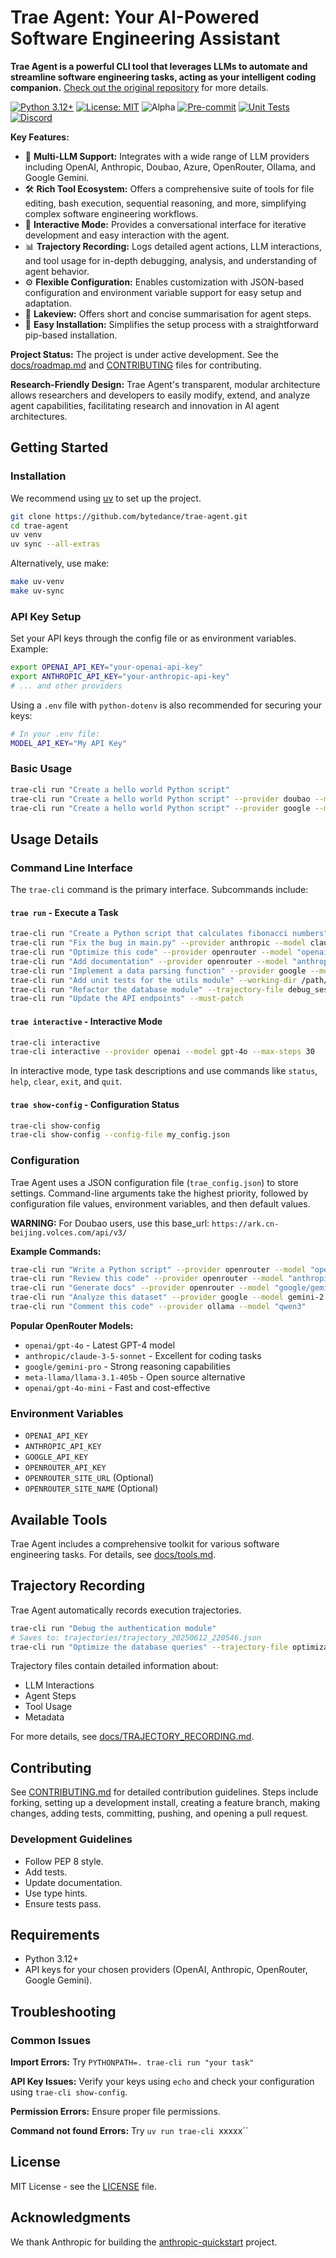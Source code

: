 # Trae Agent: Your AI-Powered Software Engineering Assistant

**Trae Agent is a powerful CLI tool that leverages LLMs to automate and streamline software engineering tasks, acting as your intelligent coding companion.**  [Check out the original repository](https://github.com/bytedance/trae-agent) for more details.

[![Python 3.12+](https://img.shields.io/badge/python-3.12+-blue.svg)](https://www.python.org/downloads/)
[![License: MIT](https://img.shields.io/badge/License-MIT-yellow.svg)](https://opensource.org/licenses/MIT)
![Alpha](https://img.shields.io/badge/Status-Alpha-red)
[![Pre-commit](https://github.com/bytedance/trae-agent/actions/workflows/pre-commit.yml/badge.svg)](https://github.com/bytedance/trae-agent/actions/workflows/pre-commit.yml)
[![Unit Tests](https://github.com/bytedance/trae-agent/actions/workflows/unit-test.yml/badge.svg)](https://github.com/bytedance/trae-agent/actions/workflows/unit-test.yml)
[![Discord](https://img.shields.io/discord/1320998163615846420?label=Join%20Discord&color=7289DA)](https://discord.gg/VwaQ4ZBHvC)

**Key Features:**

*   🤖 **Multi-LLM Support:**  Integrates with a wide range of LLM providers including OpenAI, Anthropic, Doubao, Azure, OpenRouter, Ollama, and Google Gemini.
*   🛠️ **Rich Tool Ecosystem:** Offers a comprehensive suite of tools for file editing, bash execution, sequential reasoning, and more, simplifying complex software engineering workflows.
*   🎯 **Interactive Mode:** Provides a conversational interface for iterative development and easy interaction with the agent.
*   📊 **Trajectory Recording:** Logs detailed agent actions, LLM interactions, and tool usage for in-depth debugging, analysis, and understanding of agent behavior.
*   ⚙️ **Flexible Configuration:** Enables customization with JSON-based configuration and environment variable support for easy setup and adaptation.
*   🌊 **Lakeview:** Offers short and concise summarisation for agent steps.
*   🚀 **Easy Installation:** Simplifies the setup process with a straightforward pip-based installation.

**Project Status:**  The project is under active development.  See the [docs/roadmap.md](docs/roadmap.md) and [CONTRIBUTING](CONTRIBUTING.md) files for contributing.

**Research-Friendly Design:** Trae Agent's transparent, modular architecture allows researchers and developers to easily modify, extend, and analyze agent capabilities, facilitating research and innovation in AI agent architectures.

## Getting Started

### Installation

We recommend using [uv](https://docs.astral.sh/uv/) to set up the project.

```bash
git clone https://github.com/bytedance/trae-agent.git
cd trae-agent
uv venv
uv sync --all-extras
```

Alternatively, use make:

```bash
make uv-venv
make uv-sync
```

### API Key Setup

Set your API keys through the config file or as environment variables.  Example:

```bash
export OPENAI_API_KEY="your-openai-api-key"
export ANTHROPIC_API_KEY="your-anthropic-api-key"
# ... and other providers
```

Using a `.env` file with `python-dotenv` is also recommended for securing your keys:

```bash
# In your .env file:
MODEL_API_KEY="My API Key"
```

### Basic Usage

```bash
trae-cli run "Create a hello world Python script"
trae-cli run "Create a hello world Python script" --provider doubao --model doubao-seed-1.6
trae-cli run "Create a hello world Python script" --provider google --model gemini-2.5-flash
```

## Usage Details

### Command Line Interface

The `trae-cli` command is the primary interface.  Subcommands include:

#### `trae run` - Execute a Task

```bash
trae-cli run "Create a Python script that calculates fibonacci numbers"
trae-cli run "Fix the bug in main.py" --provider anthropic --model claude-sonnet-4-20250514
trae-cli run "Optimize this code" --provider openrouter --model "openai/gpt-4o"
trae-cli run "Add documentation" --provider openrouter --model "anthropic/claude-3-5-sonnet"
trae-cli run "Implement a data parsing function" --provider google --model gemini-2.5-pro
trae-cli run "Add unit tests for the utils module" --working-dir /path/to/project
trae-cli run "Refactor the database module" --trajectory-file debug_session.json
trae-cli run "Update the API endpoints" --must-patch
```

#### `trae interactive` - Interactive Mode

```bash
trae-cli interactive
trae-cli interactive --provider openai --model gpt-4o --max-steps 30
```

In interactive mode, type task descriptions and use commands like `status`, `help`, `clear`, `exit`, and `quit`.

#### `trae show-config` - Configuration Status

```bash
trae-cli show-config
trae-cli show-config --config-file my_config.json
```

### Configuration

Trae Agent uses a JSON configuration file (`trae_config.json`) to store settings.  Command-line arguments take the highest priority, followed by configuration file values, environment variables, and then default values.

**WARNING:**
For Doubao users, use this base_url: `https://ark.cn-beijing.volces.com/api/v3/`

**Example Commands:**

```bash
trae-cli run "Write a Python script" --provider openrouter --model "openai/gpt-4o"
trae-cli run "Review this code" --provider openrouter --model "anthropic/claude-3-5-sonnet"
trae-cli run "Generate docs" --provider openrouter --model "google/gemini-pro"
trae-cli run "Analyze this dataset" --provider google --model gemini-2.5-flash
trae-cli run "Comment this code" --provider ollama --model "qwen3"
```

**Popular OpenRouter Models:**

*   `openai/gpt-4o` - Latest GPT-4 model
*   `anthropic/claude-3-5-sonnet` - Excellent for coding tasks
*   `google/gemini-pro` - Strong reasoning capabilities
*   `meta-llama/llama-3.1-405b` - Open source alternative
*   `openai/gpt-4o-mini` - Fast and cost-effective

### Environment Variables

*   `OPENAI_API_KEY`
*   `ANTHROPIC_API_KEY`
*   `GOOGLE_API_KEY`
*   `OPENROUTER_API_KEY`
*   `OPENROUTER_SITE_URL` (Optional)
*   `OPENROUTER_SITE_NAME` (Optional)

## Available Tools

Trae Agent includes a comprehensive toolkit for various software engineering tasks.  For details, see [docs/tools.md](docs/tools.md).

## Trajectory Recording

Trae Agent automatically records execution trajectories.

```bash
trae-cli run "Debug the authentication module"
# Saves to: trajectories/trajectory_20250612_220546.json
trae-cli run "Optimize the database queries" --trajectory-file optimization_debug.json
```

Trajectory files contain detailed information about:

*   LLM Interactions
*   Agent Steps
*   Tool Usage
*   Metadata

For more details, see [docs/TRAJECTORY_RECORDING.md](docs/TRAJECTORY_RECORDING.md).

## Contributing

See [CONTRIBUTING.md](CONTRIBUTING.md) for detailed contribution guidelines. Steps include forking, setting up a development install, creating a feature branch, making changes, adding tests, committing, pushing, and opening a pull request.

### Development Guidelines

*   Follow PEP 8 style.
*   Add tests.
*   Update documentation.
*   Use type hints.
*   Ensure tests pass.

## Requirements

*   Python 3.12+
*   API keys for your chosen providers (OpenAI, Anthropic, OpenRouter, Google Gemini).

## Troubleshooting

### Common Issues

**Import Errors:**  Try `PYTHONPATH=. trae-cli run "your task"`

**API Key Issues:** Verify your keys using `echo` and check your configuration using `trae-cli show-config`.

**Permission Errors:**  Ensure proper file permissions.

**Command not found Errors:** Try `uv run trae-cli `xxxxx``

## License

MIT License - see the [LICENSE](LICENSE) file.

## Acknowledgments

We thank Anthropic for building the [anthropic-quickstart](https://github.com/anthropics/anthropic-quickstarts) project.